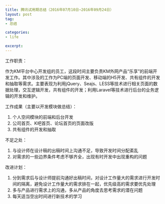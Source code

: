```yaml
---
title: 腾讯试用期总结（2016年07月10日~2016年09月24日）
layout: post
tag:
- 总结

categories:
- life

excerpt: 
---
```


工作职责：

作为KM平台中心开发组的员工，这段时间主要负责KM外网产品“乐享”的前端开发工作。其中涉及的工作为PC端的页面开发、移动端的H5开发、共有组件的开发和抽取等需求。主要表现为利用jQuery、Seajs、LESS等技术进行相关页面的数据处理，交互逻辑开发，共有组件的开发；利用Laravel等技术进行后台的业务逻辑的开发和维护。

工作成果（主要以开发模块做总结）：

1. 个人空间模块的前端和后台开发
2. 公司首页、K吧首页、论坛首页的页面改版
3. 共有组件的开发和抽取

不足之处：

1. 与设计师在设计稿的出稿时间上沟通不足，导致开发时间分配紊乱
2. 对需求的一些边界条件考虑不够齐全，出现有时开发中出现重构的问题

改进计划：

1. 分到需求后与设计师提前沟通好出稿时间，对设计工作量大的需求进行开发时间的隔离，避免设计工作量大的需求排在一起，优先级高的需求要优先处理
2. 多与产品进行需求上的沟通，多从产品的角度去思考需求的潜在问题
3. 每天适当空出时间进行新技术的学习

